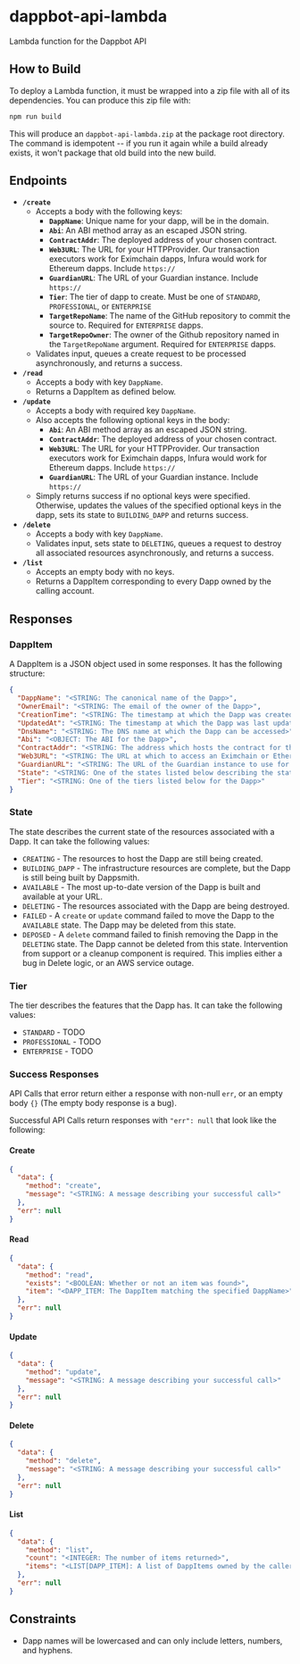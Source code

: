 # dappbot-api-lambda

Lambda function for the Dappbot API

## How to Build
To deploy a Lambda function, it must be wrapped into a zip file with all of its dependencies.  You can produce this zip file with:

```sh
npm run build
```

This will produce an `dappbot-api-lambda.zip` at the package root directory.  The command is idempotent -- if you run it again while a build already exists, it won't package that old build into the new build.

## Endpoints
- **`/create`**
  - Accepts a body with the following keys:
    - **`DappName`**: Unique name for your dapp, will be in the domain.
    - **`Abi`**: An ABI method array as an escaped JSON string.
    - **`ContractAddr`**: The deployed address of your chosen contract.
    - **`Web3URL`**: The URL for your HTTPProvider.  Our transaction executors work for Eximchain dapps, Infura would work for Ethereum dapps.  Include `https://`
    - **`GuardianURL`**: The URL of your Guardian instance.  Include `https://`
    - **`Tier`**: The tier of dapp to create. Must be one of `STANDARD`, `PROFESSIONAL`, or `ENTERPRISE`
    - **`TargetRepoName`**: The name of the GitHub repository to commit the source to. Required for `ENTERPRISE` dapps.
    - **`TargetRepoOwner`**: The owner of the Github repository named in the `TargetRepoName` argument. Required for `ENTERPRISE` dapps.
  - Validates input, queues a create request to be processed asynchronously, and returns a success.
- **`/read`**
  - Accepts a body with key `DappName`.
  - Returns a DappItem as defined below.
- **`/update`**
  - Accepts a body with required key `DappName`.
  - Also accepts the following optional keys in the body:
    - **`Abi`**: An ABI method array as an escaped JSON string.
    - **`ContractAddr`**: The deployed address of your chosen contract.
    - **`Web3URL`**: The URL for your HTTPProvider.  Our transaction executors work for Eximchain dapps, Infura would work for Ethereum dapps.  Include `https://`
    - **`GuardianURL`**: The URL of your Guardian instance.  Include `https://`
  - Simply returns success if no optional keys were specified. Otherwise, updates the values of the specified optional keys in the dapp, sets its state to `BUILDING_DAPP` and returns success.
- **`/delete`**
  - Accepts a body with key `DappName`.
  - Validates input, sets state to `DELETING`, queues a request to destroy all associated resources asynchronously, and returns a success.
- **`/list`**
  - Accepts an empty body with no keys.
  - Returns a DappItem corresponding to every Dapp owned by the calling account.

## Responses

### DappItem

A DappItem is a JSON object used in some responses. It has the following structure:

```json
{
  "DappName": "<STRING: The canonical name of the Dapp>",
  "OwnerEmail": "<STRING: The email of the owner of the Dapp>",
  "CreationTime": "<STRING: The timestamp at which the Dapp was created>",
  "UpdatedAt": "<STRING: The timestamp at which the Dapp was last updated>",
  "DnsName": "<STRING: The DNS name at which the Dapp can be accessed>",
  "Abi": "<OBJECT: The ABI for the Dapp>",
  "ContractAddr": "<STRING: The address which hosts the contract for the Dapp>",
  "Web3URL": "<STRING: The URL at which to access an Eximchain or Ethereum node>",
  "GuardianURL": "<STRING: The URL of the Guardian instance to use for this Dapp>",
  "State": "<STRING: One of the states listed below describing the state of the Dapp>",
  "Tier": "<STRING: One of the tiers listed below for the Dapp>"
}
```

### State

The state describes the current state of the resources associated with a Dapp. It can take the following values:

- `CREATING` - The resources to host the Dapp are still being created.
- `BUILDING_DAPP` - The infrastructure resources are complete, but the Dapp is still being built by Dappsmith.
- `AVAILABLE` - The most up-to-date version of the Dapp is built and available at your URL.
- `DELETING` - The resources associated with the Dapp are being destroyed.
- `FAILED` - A `create` or `update` command failed to move the Dapp to the `AVAILABLE` state. The Dapp may be deleted from this state.
- `DEPOSED` - A `delete` command failed to finish removing the Dapp in the `DELETING` state. The Dapp cannot be deleted from this state. Intervention from support or a cleanup component is required.  This implies either a bug in Delete logic, or an AWS service outage.

### Tier

The tier describes the features that the Dapp has. It can take the following values:

- `STANDARD` - TODO
- `PROFESSIONAL` - TODO
- `ENTERPRISE` - TODO

### Success Responses

API Calls that error return either a response with non-null `err`, or an empty body `{}` (The empty body response is a bug).

Successful API Calls return responses with `"err": null` that look like the following:

#### Create

```json
{
  "data": {
    "method": "create",
    "message": "<STRING: A message describing your successful call>"
  },
  "err": null
}
```

#### Read

```json
{
  "data": {
    "method": "read",
    "exists": "<BOOLEAN: Whether or not an item was found>",
    "item": "<DAPP_ITEM: The DappItem matching the specified DappName>"
  },
  "err": null
}
```

#### Update

```json
{
  "data": {
    "method": "update",
    "message": "<STRING: A message describing your successful call>"
  },
  "err": null
}
```

#### Delete

```json
{
  "data": {
    "method": "delete",
    "message": "<STRING: A message describing your successful call>"
  },
  "err": null
}
```

#### List

```json
{
  "data": {
    "method": "list",
    "count": "<INTEGER: The number of items returned>",
    "items": "<LIST[DAPP_ITEM]: A list of DappItems owned by the caller>"
  },
  "err": null
}
```

## Constraints
- Dapp names will be lowercased and can only include letters, numbers, and hyphens.
